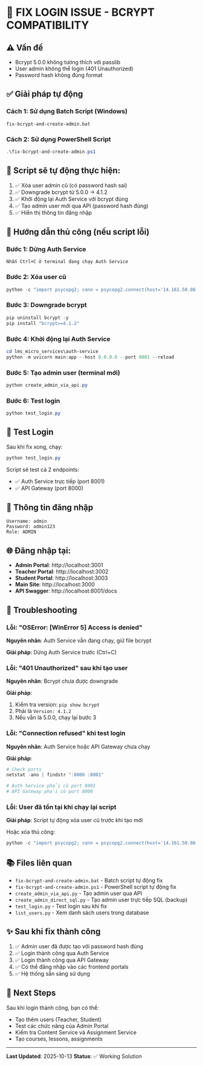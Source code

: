 # 🔧 FIX LOGIN ISSUE - BCRYPT COMPATIBILITY

## ⚠️ Vấn đề
- Bcrypt 5.0.0 không tương thích với passlib
- User admin không thể login (401 Unauthorized)
- Password hash không đúng format

## ✅ Giải pháp tự động

### Cách 1: Sử dụng Batch Script (Windows)

```batch
fix-bcrypt-and-create-admin.bat
```

### Cách 2: Sử dụng PowerShell Script

```powershell
.\fix-bcrypt-and-create-admin.ps1
```

## 🔨 Script sẽ tự động thực hiện:

1. ✅ Xóa user admin cũ (có password hash sai)
2. ✅ Downgrade bcrypt từ 5.0.0 → 4.1.2
3. ✅ Khởi động lại Auth Service với bcrypt đúng
4. ✅ Tạo admin user mới qua API (password hash đúng)
5. ✅ Hiển thị thông tin đăng nhập

## 📝 Hướng dẫn thủ công (nếu script lỗi)

### Bước 1: Dừng Auth Service
```
Nhấn Ctrl+C ở terminal đang chạy Auth Service
```

### Bước 2: Xóa user cũ
```powershell
python -c "import psycopg2; conn = psycopg2.connect(host='14.161.50.86', port=25432, database='postgres', user='admin', password='Mypassword123'); cursor = conn.cursor(); cursor.execute('DELETE FROM users WHERE username = ''admin'''); conn.commit(); print('Deleted'); cursor.close(); conn.close()"
```

### Bước 3: Downgrade bcrypt
```powershell
pip uninstall bcrypt -y
pip install "bcrypt==4.1.2"
```

### Bước 4: Khởi động lại Auth Service
```powershell
cd lms_micro_services\auth-service
python -m uvicorn main:app --host 0.0.0.0 --port 8001 --reload
```

### Bước 5: Tạo admin user (terminal mới)
```powershell
python create_admin_via_api.py
```

### Bước 6: Test login
```powershell
python test_login.py
```

## 🧪 Test Login

Sau khi fix xong, chạy:

```powershell
python test_login.py
```

Script sẽ test cả 2 endpoints:
- ✅ Auth Service trực tiếp (port 8001)
- ✅ API Gateway (port 8000)

## 🔐 Thông tin đăng nhập

```
Username: admin
Password: admin123
Role: ADMIN
```

## 🌐 Đăng nhập tại:

- **Admin Portal**: http://localhost:3001
- **Teacher Portal**: http://localhost:3002
- **Student Portal**: http://localhost:3003
- **Main Site**: http://localhost:3000
- **API Swagger**: http://localhost:8001/docs

## 🐛 Troubleshooting

### Lỗi: "OSError: [WinError 5] Access is denied"
**Nguyên nhân**: Auth Service vẫn đang chạy, giữ file bcrypt

**Giải pháp**: Dừng Auth Service trước (Ctrl+C)

### Lỗi: "401 Unauthorized" sau khi tạo user
**Nguyên nhân**: Bcrypt chưa được downgrade

**Giải pháp**: 
1. Kiểm tra version: `pip show bcrypt`
2. Phải là `Version: 4.1.2`
3. Nếu vẫn là 5.0.0, chạy lại bước 3

### Lỗi: "Connection refused" khi test login
**Nguyên nhân**: Auth Service hoặc API Gateway chưa chạy

**Giải pháp**:
```powershell
# Check ports
netstat -ano | findstr ":8000 :8001"

# Auth Service phải có port 8001
# API Gateway phải có port 8000
```

### Lỗi: User đã tồn tại khi chạy lại script
**Giải pháp**: Script tự động xóa user cũ trước khi tạo mới

Hoặc xóa thủ công:
```powershell
python -c "import psycopg2; conn = psycopg2.connect(host='14.161.50.86', port=25432, database='postgres', user='admin', password='Mypassword123'); cursor = conn.cursor(); cursor.execute('DELETE FROM users'); conn.commit(); cursor.close(); conn.close()"
```

## 📚 Files liên quan

- `fix-bcrypt-and-create-admin.bat` - Batch script tự động fix
- `fix-bcrypt-and-create-admin.ps1` - PowerShell script tự động fix
- `create_admin_via_api.py` - Tạo admin user qua API
- `create_admin_direct_sql.py` - Tạo admin user trực tiếp SQL (backup)
- `test_login.py` - Test login sau khi fix
- `list_users.py` - Xem danh sách users trong database

## ✨ Sau khi fix thành công

1. ✅ Admin user đã được tạo với password hash đúng
2. ✅ Login thành công qua Auth Service
3. ✅ Login thành công qua API Gateway
4. ✅ Có thể đăng nhập vào các frontend portals
5. ✅ Hệ thống sẵn sàng sử dụng

## 🎯 Next Steps

Sau khi login thành công, bạn có thể:
- Tạo thêm users (Teacher, Student)
- Test các chức năng của Admin Portal
- Kiểm tra Content Service và Assignment Service
- Tạo courses, lessons, assignments

---

**Last Updated**: 2025-10-13
**Status**: ✅ Working Solution
